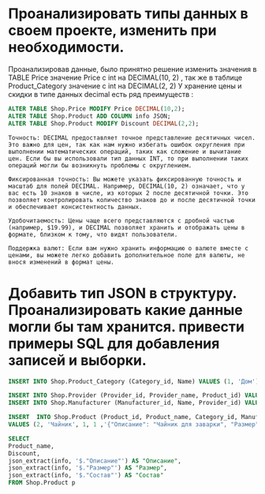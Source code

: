 # Проанализировать типы данных в своем проекте, изменить при необходимости. 
Проанализировав данные, было принятно решение изменить значения в  TABLE Price значение Price с int на DECIMAL(10, 2) , так же в таблице Product_Category значение с int на DECIMAL(2, 2)
У хранение цены и скидки в типе данных decimal есть ряд преимуществ :
```sql
ALTER TABLE Shop.Price MODIFY Price DECIMAL(10,2);
ALTER TABLE Shop.Product ADD COLUMN info JSON;
ALTER TABLE Shop.Product MODIFY Discount DECIMAL(2,2);
```
```
Точность: DECIMAL предоставляет точное представление десятичных чисел. Это важно для цен, так как нам нужно избегать ошибок округления при выполнении математических операций, таких как сложение и вычитание цен. Если бы вы использовали тип данных INT, то при выполнении таких операций могли бы возникнуть проблемы с округлением.

Фиксированная точность: Вы можете указать фиксированную точность и масштаб для полей DECIMAL. Например, DECIMAL(10, 2) означает, что у вас есть 10 знаков в числе, из которых 2 после десятичной точки. Это позволяет контролировать количество знаков до и после десятичной точки и обеспечивает консистентность данных.

Удобочитаемость: Цены чаще всего представляются с дробной частью (например, $19.99), и DECIMAL позволяет хранить и отображать цены в формате, близком к тому, что видят пользователи.

Поддержка валют: Если вам нужно хранить информацию о валюте вместе с ценами, вы можете легко добавить дополнительное поле для валюты, не внося изменений в формат цены.
```
# Добавить тип JSON в структуру. Проанализировать какие данные могли бы там хранится. привести примеры SQL для добавления записей и выборки.
```sql
INSERT INTO Shop.Product_Category (Category_id, Name) VALUES (1, 'Дом');

INSERT INTO Shop.Provider (Provider_id, Provider_name, Product_id) VALUES (1, 'ООО Чайник', 1);
INSERT INTO Shop.Manufacturer (Manufacturer_id, Name, Provider_id) VALUES (1, 'ООО Чайник', 1);

INSERT  INTO Shop.Product (Product_id, Product_name, Category_id, Manufacturer_id, info) 
VALUES (2, 'Чайник', 1, 1 ,'{"Описание": "Чайник для заварки", "Размер":"75х75х120", "Состав":"Стекло"}');

SELECT
Product_name,
Discount,
json_extract(info, '$."Описание"') AS "Описание",
json_extract(info, '$."Размер"') AS "Размер",
json_extract(info, '$."Состав"') AS "Состав"
FROM Shop.Product p
```



